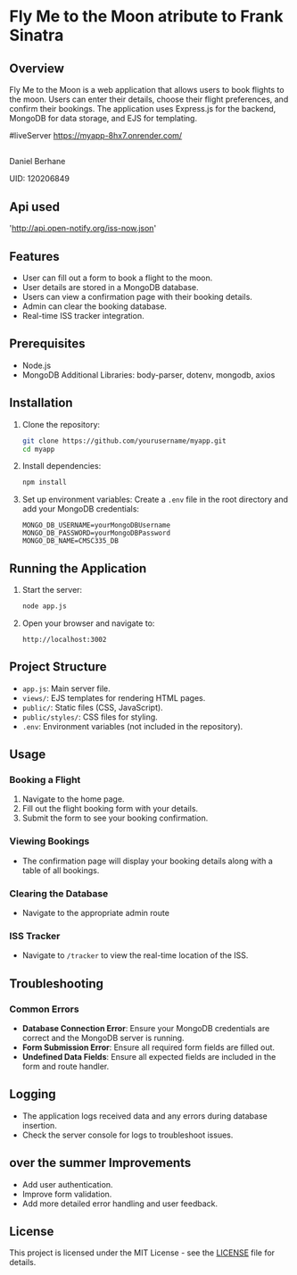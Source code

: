 # Fly Me to the Moon atribute to Frank Sinatra


## Overview
Fly Me to the Moon is a web application that allows users to book flights to the moon. Users can enter their details, choose their flight preferences, and confirm their bookings. The application uses Express.js for the backend, MongoDB for data storage, and EJS for templating.

#liveServer
https://myapp-8hx7.onrender.com/

##
Daniel Berhane

UID: 120206849



## Api used
'http://api.open-notify.org/iss-now.json'



## Features
- User can fill out a form to book a flight to the moon.
- User details are stored in a MongoDB database.
- Users can view a confirmation page with their booking details.
- Admin can clear the booking database.
- Real-time ISS tracker integration.

## Prerequisites
- Node.js
- MongoDB
Additional Libraries: body-parser, dotenv, mongodb, axios

## Installation

1. Clone the repository:
    ```sh
    git clone https://github.com/yourusername/myapp.git
    cd myapp
    ```

2. Install dependencies:
    ```sh
    npm install
    ```

3. Set up environment variables:
    Create a `.env` file in the root directory and add your MongoDB credentials:
    ```env
    MONGO_DB_USERNAME=yourMongoDBUsername
    MONGO_DB_PASSWORD=yourMongoDBPassword
    MONGO_DB_NAME=CMSC335_DB
    ```

## Running the Application

1. Start the server:
    ```sh
    node app.js
    ```

2. Open your browser and navigate to:
    ```
    http://localhost:3002
    ```

## Project Structure

- `app.js`: Main server file.
- `views/`: EJS templates for rendering HTML pages.
- `public/`: Static files (CSS, JavaScript).
- `public/styles/`: CSS files for styling.
- `.env`: Environment variables (not included in the repository).

## Usage

### Booking a Flight

1. Navigate to the home page.
2. Fill out the flight booking form with your details.
3. Submit the form to see your booking confirmation.

### Viewing Bookings

- The confirmation page will display your booking details along with a table of all bookings.

### Clearing the Database

- Navigate to the appropriate admin route 

### ISS Tracker

- Navigate to `/tracker` to view the real-time location of the ISS.

## Troubleshooting

### Common Errors

- **Database Connection Error**: Ensure your MongoDB credentials are correct and the MongoDB server is running.
- **Form Submission Error**: Ensure all required form fields are filled out.
- **Undefined Data Fields**: Ensure all expected fields are included in the form and route handler.

## Logging

- The application logs received data and any errors during database insertion.
- Check the server console for logs to troubleshoot issues.

##  over the summer  Improvements

- Add user authentication.
- Improve form validation.
- Add more detailed error handling and user feedback.

## License

This project is licensed under the MIT License - see the [LICENSE](LICENSE) file for details.

